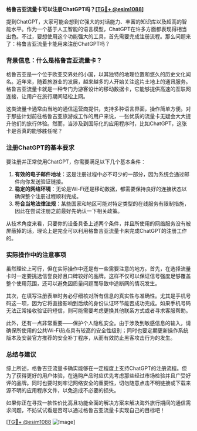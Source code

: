 **格鲁吉亚流量卡可以注册ChatGPT吗？[[TG💪+ @esim1088](https://t.me/s/esim1088)]**

提到ChatGPT，大家可能会想到它强大的对话能力、丰富的知识库以及超高的智能水平。作为一个基于人工智能的语言模型，ChatGPT在许多方面都表现得相当出色。不过，要想使用这个功能强大的工具，首先需要完成注册流程。那么问题来了：格鲁吉亚流量卡能用来注册ChatGPT吗？

### 背景信息：什么是格鲁吉亚流量卡？

格鲁吉亚是一个位于欧亚交界处的小国，以其独特的地理位置和悠久的历史文化闻名。近年来，随着旅游业的发展，越来越多的人开始关注这片土地上的通讯服务。格鲁吉亚流量卡就是一种专门为游客设计的移动数据卡，它能够提供高速的互联网连接，让用户在旅行期间轻松上网。

这类流量卡通常由当地的通信运营商提供，支持多种语言界面，操作简单方便。对于那些计划前往格鲁吉亚旅游或工作的用户来说，一张优质的流量卡无疑会大大提升他们的旅行体验。然而，当涉及到国际化的应用程序时，比如ChatGPT，这张卡是否真的能够胜任呢？

### 注册ChatGPT的基本要求

要注册并正常使用ChatGPT，你需要满足以下几个基本条件：

1. **有效的电子邮件地址**：这是注册过程中必不可少的一部分，因为系统会通过邮件向你发送验证链接。
2. **稳定的网络环境**：无论是Wi-Fi还是移动数据，都需要保持良好的连接状态以确保整个注册过程顺利完成。
3. **符合当地法律法规**：某些国家和地区可能对特定类型的在线服务有限制措施，因此在尝试注册之前最好先确认一下相关政策。

从技术角度来看，只要你的设备具备上述两个条件，并且所使用的网络服务没有被屏蔽掉的话，理论上是完全可以利用格鲁吉亚流量卡来完成ChatGPT的注册工作的。

### 实际操作中的注意事项

虽然理论上可行，但在实际操作中还是有一些需要注意的地方。首先，在选择流量卡时一定要挑选信誉良好且口碑较好的品牌。这样不仅可以保证信号强度足够覆盖整个使用范围，还可以避免因质量问题而导致中途断网的情况发生。

其次，在填写注册表单时务必仔细核对所有信息的真实性与准确性。尤其是手机号码这一项，因为它将直接影响到后续的身份认证环节能否成功完成。如果手机号码无法正常接收验证码短信，则可能需要考虑更换其他联系方式或者寻求客服帮助。

此外，还有一点非常重要——保护个人隐私安全。由于涉及到敏感信息的输入，请确保所使用的公共Wi-Fi热点具有较高的安全性级别；同时也要定期更新操作系统版本及安装官方推荐的安全补丁程序，从而有效防止黑客攻击行为的发生。

### 总结与建议

综上所述，格鲁吉亚流量卡确实能够在一定程度上支持ChatGPT的注册流程。但为了获得更好的用户体验，在选购产品时应优先考虑那些经过市场检验并且广受好评的品牌。同时也要时刻牢记网络安全的重要性，切勿随意点击不明链接或下载来源不明的应用程序文件，以免造成不必要的损失。

如果你正在寻找一款性价比高且功能全面的解决方案来解决海外旅行期间的通信需求问题，不妨试试看是否可以通过格鲁吉亚流量卡实现自己的目标吧！

[[TG💪+ @esim1088](https://t.me/s/esim1088) ![Image](https://i.postimg.cc/4NQfJmqS/Snipaste-2025-05-13-00-14-12.png)]